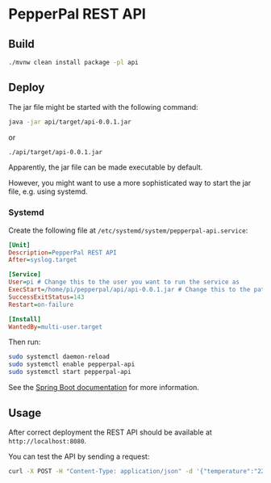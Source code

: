 # PepperPal REST API

## Build

```bash
./mvnw clean install package -pl api
```

## Deploy

The jar file might be started with the following command:

```bash
java -jar api/target/api-0.0.1.jar
```

or

```bash
./api/target/api-0.0.1.jar
```

Apparently, the jar file can be made executable by default.

However, you might want to use a more sophisticated way to start the jar file, e.g. using systemd.

### Systemd

Create the following file at `/etc/systemd/system/pepperpal-api.service`:

```ini
[Unit]
Description=PepperPal REST API
After=syslog.target

[Service]
User=pi # Change this to the user you want to run the service as
ExecStart=/home/pi/pepperpal/api/api-0.0.1.jar # Change this to the path of the jar
SuccessExitStatus=143
Restart=on-failure

[Install]
WantedBy=multi-user.target
```

Then run:

```bash
sudo systemctl daemon-reload
sudo systemctl enable pepperpal-api
sudo systemctl start pepperpal-api
```

See
the [Spring Boot documentation](https://docs.spring.io/spring-boot/docs/current/reference/html/deployment.html#deployment-systemd-service)
for more information.

## Usage

After correct deployment the REST API should be available at `http://localhost:8080`.

You can test the API by sending a request:

```bash
curl -X POST -H "Content-Type: application/json" -d '{"temperature":"22.3", "moistureLevel":"3", "relativeHumidity":"7"}' localhost:8080/chili-app/v1/soilData
```